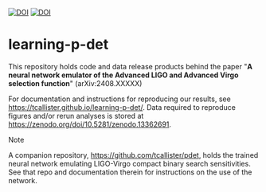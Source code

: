 [![DOI](https://zenodo.org/badge/DOI/10.5281/zenodo.13362691.svg)](https://doi.org/10.5281/zenodo.13362691)
[![DOI](https://zenodo.org/badge/615505108.svg)](https://zenodo.org/doi/10.5281/zenodo.13385581)

# learning-p-det

This repository holds code and data release products behind the paper "__A neural network emulator of the Advanced LIGO and Advanced Virgo selection function__" (arXiv:2408.XXXXX)

For documentation and instructions for reproducing our results, see https://tcallister.github.io/learning-p-det/. Data required to reproduce figures and/or rerun analyses is stored at https://zenodo.org/doi/10.5281/zenodo.13362691.

> [!Note]
> A companion repository, https://github.com/tcallister/pdet, holds the trained neural network emulating LIGO-Virgo compact binary search sensitivities.
> See that repo and documentation therein for instructions on the use of the network.
